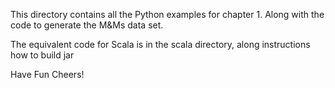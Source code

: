 This directory contains all the Python examples for chapter 1. Along with the code to generate the M&Ms data set.

The equivalent code for Scala is in the scala directory, along instructions how to build jar

Have Fun
Cheers!
